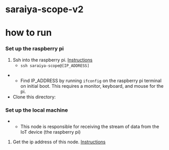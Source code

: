 # saraiya-scope-v2

# how to run 

### Set up the raspberry pi
1. Ssh into the raspberry pi. [Instructions](https://libguides.nyit.edu/c.php?g=469894&p=3365470)
    - ```ssh saraiya-scope@[IP_ADDRESS]```
- * Find IP_ADDRESS by running ```ifconfig``` on the raspberry pi terminal on initial boot. This requires a monitor, keyboard, and mouse for the pi. 
- Clone this directory: 

### Set up the local machine 
- * This node is responsible for receiving the stream of data from the IoT device (the raspberry pi)
1. Get the ip address of this node. [Instructions](https://www.hellotech.com/guide/for/how-to-find-ip-address-on-mac)